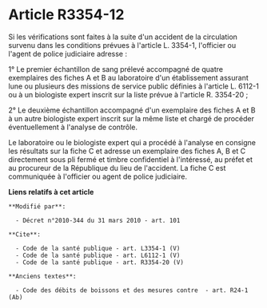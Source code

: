 # Article R3354-12

Si les vérifications sont faites à la suite d'un accident de la circulation survenu dans les conditions prévues à l'article
L. 3354-1, l'officier ou l'agent de police judiciaire adresse : 

1° Le premier échantillon de sang prélevé accompagné de quatre exemplaires des fiches A et B au laboratoire d'un
établissement assurant lune ou plusieurs des missions de service public définies à l'article L. 6112-1 ou à un biologiste
expert inscrit sur la liste prévue à l'article R. 3354-20 ; 

2° Le deuxième échantillon accompagné d'un exemplaire des fiches A et B à un autre biologiste expert inscrit sur la même
liste et chargé de procéder éventuellement à l'analyse de contrôle. 

Le laboratoire ou le biologiste expert qui a procédé à l'analyse en consigne les résultats sur la fiche C et adresse un
exemplaire des fiches A, B et C directement sous pli fermé et timbre confidentiel à l'intéressé, au préfet et au procureur de
la République du lieu de l'accident. La fiche C est communiquée à l'officier ou agent de police judiciaire.

**Liens relatifs à cet article**

	**Modifié par**:

	  - Décret n°2010-344 du 31 mars 2010 - art. 101

	**Cite**:

	  - Code de la santé publique - art. L3354-1 (V)
	  - Code de la santé publique - art. L6112-1 (V)
	  - Code de la santé publique - art. R3354-20 (V)

	**Anciens textes**:

	  - Code des débits de boissons et des mesures contre  - art. R24-1 (Ab)
